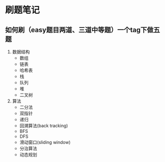 # 刷题笔记

## 如何刷（easy题目两道、三道中等题）一个tag下做五题
1. 数据结构
    - 数组
    - 链表
    - 哈希表
    - 栈
    - 队列
    - 堆
    - 二叉树
2. 算法
    - 二分法
    - 双指针
    - 递归
    - 回溯算法(back tracking)
    - BFS
    - DFS
    - 滑动窗口(sliding window)
    - 分治算法
    - 动态规划